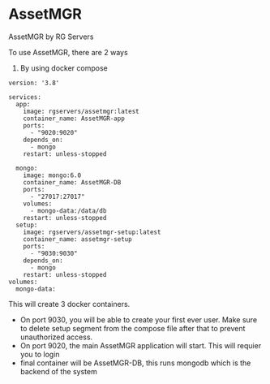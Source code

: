 # AssetMGR
AssetMGR by RG Servers


To use AssetMGR, there are 2 ways

1. By using docker compose


```
version: '3.8'

services:
  app:
    image: rgservers/assetmgr:latest
    container_name: AssetMGR-app
    ports:
      - "9020:9020"
    depends_on:
      - mongo
    restart: unless-stopped

  mongo:
    image: mongo:6.0
    container_name: AssetMGR-DB
    ports:
      - "27017:27017"
    volumes:
      - mongo-data:/data/db
    restart: unless-stopped
  setup:
    image: rgservers/assetmgr-setup:latest
    container_name: assetmgr-setup
    ports:
      - "9030:9030"
    depends_on:
      - mongo
    restart: unless-stopped
volumes:
  mongo-data:
```

This will create 3 docker containers. 
 - On port 9030, you will be able to create your first ever user. Make sure to delete setup segment from the compose file after that to prevent unauthorized access.
 - On port 9020, the main AssetMGR application will start. This will requier you to login
 - final container will be AssetMGR-DB, this runs mongodb which is the backend of the system

